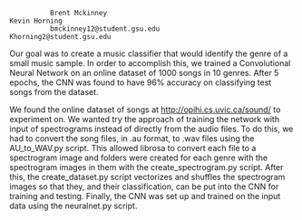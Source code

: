               Brent Mckinney                                                      Kevin Horning
              bmckinney12@student.gsu.edu                                         Khorning2@student.gsu.edu


Our goal was to create a music classifier that would identify the genre of a small music sample. In order to accomplish this, we trained a Convolutional Neural Network on an online dataset of 1000 songs in 10 genres. After 5 epochs, the CNN was found to have 96% accuracy on classifying test songs from the dataset.

We found the online dataset of songs at http://opihi.cs.uvic.ca/sound/ to experiment on. We wanted try the approach of training the network with input of spectrograms instead of directly from the audio files. To do this, we had to convert the song files, in .au format, to .wav files using the AU_to_WAV.py script. This allowed librosa to convert each file to a spectrogram image and folders were created for each genre with the spectrogram images in them with the create_spectrogram.py script. After this, the create_dataset.py script vectorizes and shuffles the spectrogram images so that they, and their classification, can be put into the CNN for training and testing. Finally, the CNN was set up and trained on the input data using the neuralnet.py script. 
